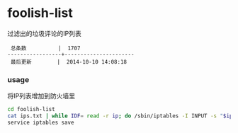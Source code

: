 foolish-list
============

过滤出的垃圾评论的IP列表

```
 总条数          |  1707       
-----------------+----------------------
 最后更新        |  2014-10-10 14:08:18     
```

### usage

将IP列表增加到防火墙里

```bash
cd foolish-list
cat ips.txt | while IDF= read -r ip; do /sbin/iptables -I INPUT -s "$ip" -j DROP; done
service iptables save
```

